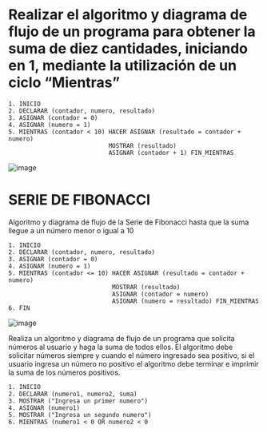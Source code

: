 # Realizar el algoritmo y diagrama de flujo de un programa para obtener la suma de diez cantidades, iniciando en 1, mediante la utilización de un ciclo “Mientras”

    1. INICIO
    2. DECLARAR (contador, numero, resultado)
    3. ASIGNAR (contador = 0)
    4. ASIGNAR (numero = 1)
    5. MIENTRAS (contador < 10) HACER ASIGNAR (resultado = contador + numero) 
                                MOSTRAR (resultado)
                                ASIGNAR (contador + 1) FIN_MIENTRAS
    
    
  ![image](https://user-images.githubusercontent.com/75552884/159749099-3cf585ba-10df-4acf-8dbb-f9800267fa60.png)




# SERIE DE FIBONACCI

Algoritmo y diagrama de flujo de la Serie de Fibonacci hasta que la suma llegue a un número menor o igual a 10

    1. INICIO
    2. DECLARAR (contador, numero, resultado)
    3. ASIGNAR (contador = 0)
    4. ASIGNAR (numero = 1)
    5. MIENTRAS (contador <= 10) HACER ASIGNAR (resultado = contador + numero)
                                 MOSTRAR (resultado)
                                 ASIGNAR (contador = numero)
                                 ASIGNAR (numero = resultado) FIN_MIENTRAS
    6. FIN
                      
 
 ![image](https://user-images.githubusercontent.com/75552884/159833330-8d320de5-0ef9-4948-88be-7589937a26d5.png)




Realiza un algoritmo y diagrama de flujo de un programa que solicita números al usuario y haga la suma de todos ellos. El algoritmo debe solicitar números siempre y cuando el número ingresado sea positivo, si el usuario ingresa un número no positivo el algoritmo debe terminar e imprimir la suma de los números positivos.

    1. INICIO
    2. DECLARAR (numero1, numero2, suma)
    3. MOSTRAR ("Ingresa un primer numero")
    4. ASIGNAR (numero1)
    5. MOSTRAR ("Ingresa un segundo numero")
    6. MIENTRAS (numero1 < 0 OR numero2 < 0 
    
